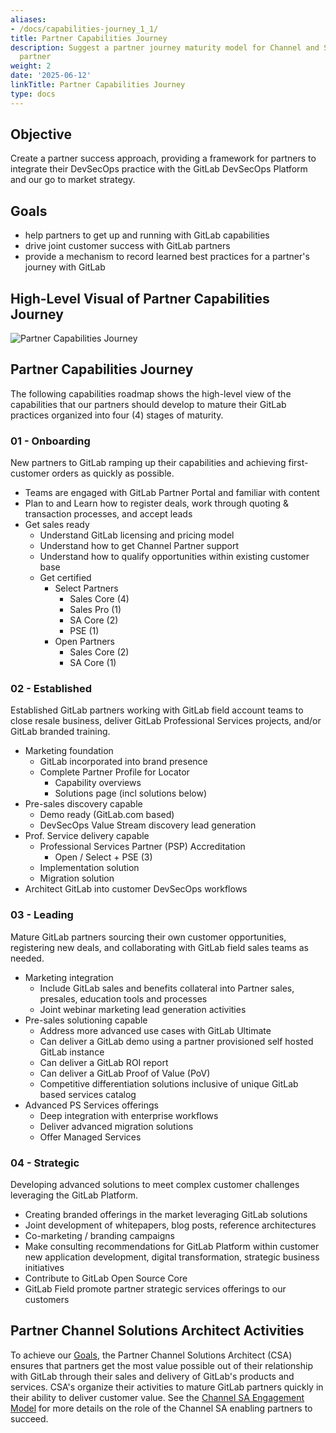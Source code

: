 ```yaml
---
aliases:
- /docs/capabilities-journey_1_1/
title: Partner Capabilities Journey
description: Suggest a partner journey maturity model for Channel and Systems Integrator
  partner
weight: 2
date: '2025-06-12'
linkTitle: Partner Capabilities Journey
type: docs
---
```


## Objective

Create a partner success approach, providing a framework for partners to integrate their DevSecOps practice with the GitLab DevSecOps Platform and our go to market strategy.

## Goals

- help partners to get up and running with GitLab capabilities
- drive joint customer success with GitLab partners
- provide a mechanism to record learned best practices for a partner's journey with GitLab

## High-Level Visual of Partner Capabilities Journey

![Partner Capabilities Journey](../images/partner-capabilities-journey_v4.png)

## Partner Capabilities Journey

The following capabilities roadmap shows the high-level view of the capabilities that our partners should develop to mature their GitLab practices organized into four (4) stages of maturity.

### 01 - Onboarding

New partners to GitLab ramping up their capabilities and achieving first-customer orders as quickly as possible.

- Teams are engaged with GitLab Partner Portal and familiar with content
- Plan to and Learn how to register deals, work through quoting & transaction processes, and accept leads
- Get sales ready
  - Understand GitLab licensing and pricing model
  - Understand how to get Channel Partner support
  - Understand how to qualify opportunities within existing customer base
  - Get certified
    - Select Partners
      - Sales Core (4)
      - Sales Pro (1)
      - SA Core (2)
      - PSE (1)
    - Open Partners
      - Sales Core (2)
      - SA Core (1)

### 02 - Established

Established GitLab partners working with GitLab field account teams to close resale business, deliver GitLab Professional Services projects, and/or GitLab branded training.

- Marketing foundation
  - GitLab incorporated into brand presence
  - Complete Partner Profile for Locator
    - Capability overviews
    - Solutions page (incl solutions below)
- Pre-sales discovery capable
  - Demo ready (GitLab.com based)
  - DevSecOps Value Stream discovery lead generation
- Prof. Service delivery capable
  - Professional Services Partner (PSP) Accreditation
    - Open / Select + PSE (3)
  - Implementation solution
  - Migration solution
- Architect GitLab into customer DevSecOps workflows

### 03 - Leading

Mature GitLab partners sourcing their own customer opportunities, registering new deals, and collaborating with GitLab field sales teams as needed.

- Marketing integration
  - Include GitLab sales and benefits collateral into Partner sales, presales, education tools and processes
  - Joint webinar marketing lead generation activities
- Pre-sales solutioning capable
  - Address more advanced use cases with GitLab Ultimate
  - Can deliver a GitLab demo using a partner provisioned self hosted GitLab instance
  - Can deliver a GitLab ROI report
  - Can deliver a GitLab Proof of Value (PoV)
  - Competitive differentiation solutions inclusive of unique GitLab based services catalog
- Advanced PS Services offerings
  - Deep integration with enterprise workflows
  - Deliver advanced migration solutions
  - Offer Managed Services

### 04 - Strategic

Developing advanced solutions to meet complex customer challenges leveraging the GitLab Platform.

- Creating branded offerings in the market leveraging GitLab solutions
- Joint development of whitepapers, blog posts, reference architectures
- Co-marketing / branding campaigns
- Make consulting recommendations for GitLab Platform within customer new application development, digital transformation, strategic business initiatives
- Contribute to GitLab Open Source Core
- GitLab Field promote partner strategic services offerings to our customers

## Partner Channel Solutions Architect Activities

To achieve our [Goals](https://gitlab.com/-/ide/project/gitlab-com/www-gitlab-com/tree/partner-journey-maturity-model/-/sites/handbook/source/handbook/customer-success/partners/vision/index.html#goals), the Partner Channel Solutions Architect (CSA) ensures that partners get the most value possible out of their relationship with GitLab through their sales and delivery of GitLab's products and services. CSA's organize their activities to mature GitLab partners quickly in their ability to deliver customer value. See the [Channel SA Engagement Model](/handbook/solutions-architects/processes/channel/) for more details on the role of the Channel SA enabling partners to succeed.
